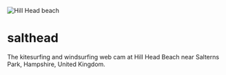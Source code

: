 ![Hill Head beach][logo]

[logo]: images/hill-head-beach.jpg "Hill Head beach"

# salthead
The kitesurfing and windsurfing web cam at Hill Head Beach near Salterns Park, Hampshire, United Kingdom.
